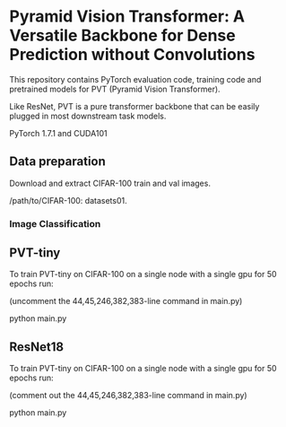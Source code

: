 # Pyramid Vision Transformer: A Versatile Backbone for Dense Prediction without Convolutions

This repository contains PyTorch evaluation code, training code and pretrained models for PVT (Pyramid Vision Transformer).

Like ResNet, PVT is a pure transformer backbone that can be easily plugged in most downstream task models.


PyTorch 1.7.1 and CUDA101


## Data preparation

Download and extract CIFAR-100 train and val images.

/path/to/CIFAR-100: datasets01.

### Image Classification

## PVT-tiny
To train PVT-tiny on CIFAR-100 on a single node with a single gpu for 50 epochs run:

(uncomment the 44,45,246,382,383-line command in main.py)

python main.py

## ResNet18
To train PVT-tiny on CIFAR-100 on a single node with a single gpu for 50 epochs run:

(comment out the 44,45,246,382,383-line command in main.py)

python main.py